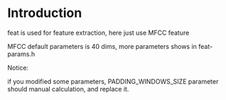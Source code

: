 # Introduction

feat is used for feature extraction, here just use MFCC feature

MFCC default parameters is 40 dims, more parameters shows in feat-params.h

Notice:

if you modified some parameters, PADDING_WINDOWS_SIZE parameter should manual calculation, and replace it.
